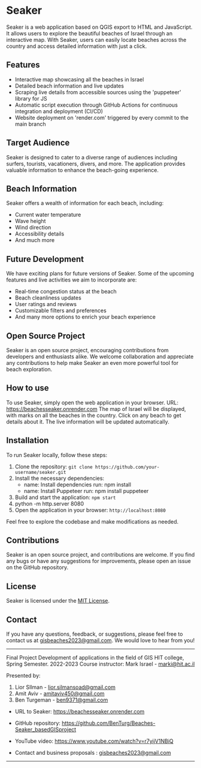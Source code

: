 # Seaker


Seaker is a web application based on QGIS export to HTML and JavaScript.
It allows users to explore the beautiful beaches of Israel through an interactive map.
With Seaker, users can easily locate beaches across the country and access detailed information with just a click.

## Features

- Interactive map showcasing all the beaches in Israel
- Detailed beach information and live updates
- Scraping live details from accessible sources using the 'puppeteer' library for JS
- Automatic script execution through GitHub Actions for continuous integration and deployment (CI/CD)
- Website deployment on 'render.com' triggered by every commit to the main branch

## Target Audience

Seaker is designed to cater to a diverse range of audiences including surfers, tourists, vacationers, divers, and more.
The application provides valuable information to enhance the beach-going experience.

## Beach Information

Seaker offers a wealth of information for each beach, including:

- Current water temperature
- Wave height
- Wind direction
- Accessibility details
- And much more

## Future Development

We have exciting plans for future versions of Seaker.
Some of the upcoming features and live activities we aim to incorporate are:

- Real-time congestion status at the beach
- Beach cleanliness updates
- User ratings and reviews
- Customizable filters and preferences
- And many more options to enrich your beach experience

## Open Source Project

Seaker is an open source project, encouraging contributions from developers and enthusiasts alike.
We welcome collaboration and appreciate any contributions to help make Seaker an even more powerful tool for beach exploration.

## How to use

To use Seaker, simply open the web application in your browser.
URL: https://beachesseaker.onrender.com
The map of Israel will be displayed, with marks on all the beaches in the country.
Click on any beach to get details about it.
The live information will be updated automatically.

## Installation

To run Seaker locally, follow these steps:

1. Clone the repository: `git clone https://github.com/your-username/seaker.git`
2. Install the necessary dependencies:       
    - name: Install dependencies
        run: npm install
    - name: Install Puppeteer
        run: npm install puppeteer
3. Build and start the application: `npm start`
4. python -m http.server 8080
5. Open the application in your browser: `http://localhost:8080`


Feel free to explore the codebase and make modifications as needed.

## Contributions

Seaker is an open source project, and contributions are welcome.
If you find any bugs or have any suggestions for improvements, please open an issue on the GitHub repository.

## License

Seaker is licensed under the [MIT License](LICENSE).

## Contact
If you have any questions, feedback, or suggestions, please feel free to contact us at gisbeaches2023@gmail.com.
We would love to hear from you!



------------------------------------------------------------------

Final Project Development of applications in the field of GIS 
HIT college, Spring Semester. 2022-2023
Course instructor: Mark Israel - marki@hit.ac.il

Presented by:
1.  Lior SIlman - lior.silmansoad@gmail.com
2.  Amit Aviv - amitaviv450@gmail.com
3. Ben Turgeman - ben9371@gmail.com

- URL to Seaker: https://beachesseaker.onrender.com 

- GitHub repository: https://github.com/BenTurg/Beaches-Seaker_basedGISproject

- YouTube video: https://www.youtube.com/watch?v=r7yijV1NBiQ

- Contact and business proposals : gisbeaches2023@gmail.com

------------------------------------------------------------------